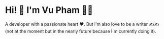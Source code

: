 # Hi! 👋 I'm Vu Pham 👨‍💻

A developer with a passionate heart ♥. But I'm also love to be a writer ✍✍ (not at the moment but in the nearly future because I'm currently doing it).
